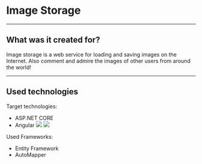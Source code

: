 # Image Storage
___
## What was it created for?
Image storage is a web service for loading and saving images on the Internet. Also comment and admire the images of other users from around the world!
___
## Used technologies

Target technologies:
+ ASP.NET CORE
+ Angular
![](https://upload.wikimedia.org/wikipedia/commons/thumb/e/ee/.NET_Core_Logo.svg/512px-.NET_Core_Logo.svg.png)
![](https://upload.wikimedia.org/wikipedia/commons/thumb/c/cf/Angular_full_color_logo.svg/768px-Angular_full_color_logo.svg.png)

Used Frameworks:
+ Entity Framework
+ AutoMapper